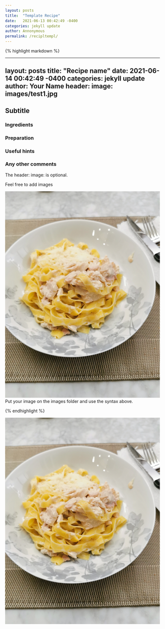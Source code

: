 ```yaml
---
layout: posts
title:  "Template Recipe"
date:   2021-06-13 00:42:49 -0400
categories: jekyll update
author: Annonymous
permalink: /recipltempl/
---
```



{% highlight markdown %}

---
layout: posts
title:  "Recipe name"
date:   2021-06-14 00:42:49 -0400
categories: jekyll update
author: Your Name
header:
  image: images/test1.jpg
---


## Subtitle

### Ingredients

### Preparation

### Useful hints

### Any other comments

The header: image: is optional.

Feel free to add images


![A nice picture of my food can be added with this syntax](/images/test1.jpg)
Put your image on the images folder and use the syntax above. 

{% endhighlight %}

![A nice picture of my food](/images/test1.jpg)